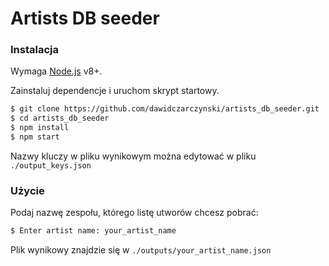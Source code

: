 # Artists DB seeder

### Instalacja

Wymaga  [Node.js](https://nodejs.org/) v8+.

Zainstaluj dependencje i uruchom skrypt startowy.

```sh
$ git clone https://github.com/dawidczarczynski/artists_db_seeder.git
$ cd artists_db_seeder
$ npm install
$ npm start
```

Nazwy kluczy w pliku wynikowym można edytować w pliku ```./output_keys.json```

### Użycie
Podaj nazwę zespołu, którego listę utworów chcesz pobrać:
```sh
$ Enter artist name: your_artist_name
```
Plik wynikowy znajdzie się w ```./outputs/your_artist_name.json```
